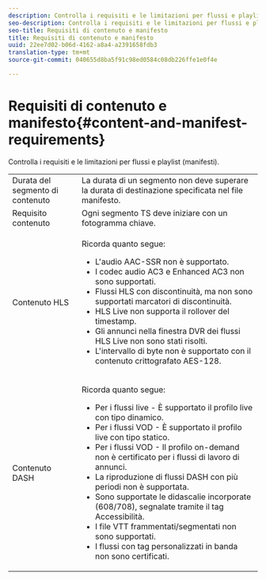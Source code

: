 ```yaml
---
description: Controlla i requisiti e le limitazioni per flussi e playlist (manifesti).
seo-description: Controlla i requisiti e le limitazioni per flussi e playlist (manifesti).
seo-title: Requisiti di contenuto e manifesto
title: Requisiti di contenuto e manifesto
uuid: 22ee7d02-b06d-4162-a8a4-a2391658fdb3
translation-type: tm+mt
source-git-commit: 040655d8ba5f91c98ed0584c08db226ffe1e0f4e

---
```



# Requisiti di contenuto e manifesto{#content-and-manifest-requirements}

Controlla i requisiti e le limitazioni per flussi e playlist (manifesti).

<table id="table_D7C38CD3B4D24C3D9A3B55D8CEFE7366"> 
 <tbody> 
  <tr> 
   <td colname="col1"> Durata del segmento di contenuto </td> 
   <td colname="col2"> La durata di un segmento non deve superare la durata di destinazione specificata nel file manifesto. </td> 
  </tr> 
  <tr> 
   <td colname="col1"> Requisito contenuto </td> 
   <td colname="col2"> Ogni segmento TS deve iniziare con un fotogramma chiave. </td> 
  </tr> 
  <tr> 
   <td colname="col1"> Contenuto HLS </td> 
   <td colname="col2"> <p>Ricorda quanto segue: 
     <ul id="ul_B226605345EA46F69DA1380E16826117"> 
      <li id="li_6564DC0E879544BB8513DD2D1CFBA8DE">L'audio AAC-SSR non è supportato. </li> 
      <li id="li_B73CAEBE4347406EA4DB25551B444BDA">I codec audio AC3 e Enhanced AC3 non sono supportati. </li> 
      <li id="li_5986DD33C0FE485D99D4C00E2E6012CA">Flussi HLS con discontinuità, ma non sono supportati marcatori di discontinuità. </li> 
      <li id="li_FED8686372DF4A39BAABC531BA4EB137">HLS Live non supporta il rollover del timestamp. </li> 
      <li id="li_565CFBEAD9874BA48F6E25B0893BF131">Gli annunci nella finestra DVR dei flussi HLS Live non sono stati risolti. </li> 
      <li id="li_7D22EA32C94240D79EDDA96D9E72FE8F">L'intervallo di byte non è supportato con il contenuto crittografato AES-128. </li> 
     </ul></p> </td> 
  </tr> 
  <tr> 
   <td colname="col1"> Contenuto DASH </td> 
   <td colname="col2"> <p>Ricorda quanto segue: 
     <ul id="ul_9D33C2418F9F49DEAE0E642301726F89"> 
      <li id="li_74C69A21A7BD4831B92F0D57900E1CB1">Per i flussi live - È supportato il profilo live con tipo dinamico. </li> 
      <li id="li_0C8743DB152047819D23C9F180998AD7">Per i flussi VOD - È supportato il profilo live con tipo statico. </li> 
      <li id="li_FBC6828663FB413798A4BDAF0B9831AA">Per i flussi VOD - Il profilo on-demand non è certificato per i flussi di lavoro di annunci. </li> 
      <li id="li_4393B9B1F6144BDEAE484C879750ED23">La riproduzione di flussi DASH con più periodi non è supportata. </li> 
      <li id="li_6A2CEC4E974C4D44A45F5503A1A9D8D0">Sono supportate le didascalie incorporate (608/708), segnalate tramite il tag Accessibilità. </li> 
      <li id="li_EDE93DF4F3A64A53BA80877F701A8F0D">I file VTT frammentati/segmentati non sono supportati. </li> 
      <li id="li_8897F73611194030A490A4FF1178364C">I flussi con tag personalizzati in banda non sono certificati. </li> 
     </ul></p> </td> 
  </tr> 
 </tbody> 
</table>

